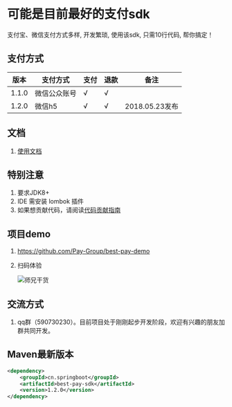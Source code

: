 # 可能是目前最好的支付sdk
支付宝、微信支付方式多样, 开发繁琐, 使用该sdk, 只需10行代码, 帮你搞定！

## 支付方式

版本 | 支付方式 | 支付 | 退款 | 备注
---- | ----- | --- |---- | ---
1.1.0 | 微信公众账号 | √ | √ | 
1.2.0 | 微信h5 | √ | √ | 2018.05.23发布

## 文档
1. [使用文档](https://github.com/Pay-Group/best-pay-sdk/blob/develop/doc/use.md)

## 特别注意
1. 要求JDK8+
2. IDE 需安装 lombok 插件
3. 如果想贡献代码，请阅读[代码贡献指南](https://github.com/Pay-Group/best-pay-sdk/blob/master/doc/CONTRIBUTION.md)

## 项目demo
1. https://github.com/Pay-Group/best-pay-demo
2. 扫码体验
    
    ![师兄干货](https://github.com/Pay-Group/best-pay-sdk/blob/master/doc/weixin.jpg)

## 交流方式
1. qq群（590730230）。目前项目处于刚刚起步开发阶段，欢迎有兴趣的朋友加群共同开发。


## Maven最新版本
```xml
<dependency>
    <groupId>cn.springboot</groupId>
    <artifactId>best-pay-sdk</artifactId>
    <version>1.2.0</version>
</dependency>
```




